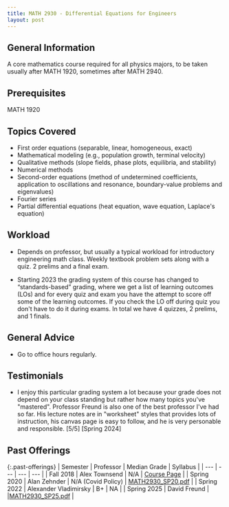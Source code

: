 ```yaml
---
title: MATH 2930 - Differential Equations for Engineers
layout: post
---
```


<link rel="stylesheet" href="/main.css">

## General Information

A core mathematics course required for all physics majors, to be taken usually after MATH 1920, sometimes after MATH 2940.

## Prerequisites

MATH 1920

## Topics Covered

  - First order equations (separable, linear, homogeneous, exact)
  - Mathematical modeling (e.g., population growth, terminal velocity)
  - Qualitative methods (slope fields, phase plots, equilibria, and stability)
  - Numerical methods
  - Second-order equations (method of undetermined coefficients, application to oscillations and resonance, boundary-value problems and eigenvalues)
  - Fourier series
  - Partial differential equations (heat equation, wave equation, Laplace's equation)

## Workload
  - Depends on professor, but usually a typical workload for introductory engineering math class. Weekly textbook problem sets along with a quiz. 2 prelims and a final exam.

  - Starting 2023 the grading system of this course has changed to “standards-based” grading, where we get a list of learning outcomes (LOs) and for every quiz and exam you have the attempt to score off some of the learning outcomes. If you check the LO off during quiz you don't have to do it during exams. In total we have 4 quizzes, 2 prelims, and 1 finals. 
    
## General Advice
  - Go to office hours regularly. 

## Testimonials
  - I enjoy this particular grading system a lot because your grade does not depend on your class standing but rather how many topics you've "mastered". Professor Freund is also one of the best professor I've had so far. His lecture notes are in "worksheet" styles that provides lots of instruction, his canvas page is easy to follow, and he is very personable and responsible. [5/5] [Spring 2024]
    



## Past Offerings

{:.past-offerings}
| Semester | Professor | Median Grade | Syllabus |
| --- | --- | --- | --- |
| Fall 2018 | Alex Townsend | N/A | [Course Page](https://pi.math.cornell.edu/~aniepla/FA18Math2930.html) |
| Spring 2020 | Alan Zehnder | N/A (Covid Policy) | <a href="/syllabi/MATH2930_SP20.pdf">MATH2930_SP20.pdf</a> |
| Spring 2022 | Alexander Vladimirsky | B+ | NA |
| Spring 2025 | David Freund |  |<a href="/syllabi/MATH2930_SP25.pdf">MATH2930_SP25.pdf</a> |
